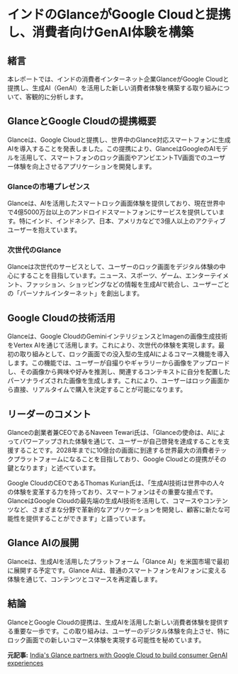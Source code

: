 # インドのGlanceがGoogle Cloudと提携し、消費者向けGenAI体験を構築

## 緒言

本レポートでは、インドの消費者インターネット企業GlanceがGoogle Cloudと提携し、生成AI（GenAI）を活用した新しい消費者体験を構築する取り組みについて、客観的に分析します。

## GlanceとGoogle Cloudの提携概要

Glanceは、Google Cloudと提携し、世界中のGlance対応スマートフォンに生成AIを導入することを発表しました。この提携により、GlanceはGoogleのAIモデルを活用して、スマートフォンのロック画面やアンビエントTV画面でのユーザー体験を向上させるアプリケーションを開発します。

### Glanceの市場プレゼンス

Glanceは、AIを活用したスマートロック画面体験を提供しており、現在世界中で4億5000万台以上のアンドロイドスマートフォンにサービスを提供しています。特にインド、インドネシア、日本、アメリカなどで3億人以上のアクティブユーザーを抱えています。

### 次世代のGlance

Glanceは次世代のサービスとして、ユーザーのロック画面をデジタル体験の中心にすることを目指しています。ニュース、スポーツ、ゲーム、エンターテイメント、ファッション、ショッピングなどの情報を生成AIで統合し、ユーザーごとの「パーソナルインターネット」を創出します。

## Google Cloudの技術活用

Glanceは、Google CloudのGeminiインテリジェンスとImagenの画像生成技術をVertex AIを通じて活用します。これにより、次世代の体験を実現します。最初の取り組みとして、ロック画面での没入型の生成AIによるコマース機能を導入します。この機能では、ユーザーが自撮りやギャラリーから画像をアップロードし、その画像から興味や好みを推測し、関連するコンテキストに自分を配置したパーソナライズされた画像を生成します。これにより、ユーザーはロック画面から直接、リアルタイムで購入を決定することが可能になります。

## リーダーのコメント

Glanceの創業者兼CEOであるNaveen Tewari氏は、「Glanceの使命は、AIによってパワーアップされた体験を通じて、ユーザーが自己啓発を達成することを支援することです。2028年までに10億台の画面に到達する世界最大の消費者テックプラットフォームになることを目指しており、Google Cloudとの提携がその鍵となります」と述べています。

Google CloudのCEOであるThomas Kurian氏は、「生成AI技術は世界中の人々の体験を変革する力を持っており、スマートフォンはその重要な接点です。GlanceはGoogle Cloudの最先端の生成AI技術を活用して、コマースやコンテンツなど、さまざまな分野で革新的なアプリケーションを開発し、顧客に新たな可能性を提供することができます」と語っています。

## Glance AIの展開

Glanceは、生成AIを活用したプラットフォーム「Glance AI」を米国市場で最初に展開する予定です。Glance AIは、普通のスマートフォンをAIフォンに変える体験を通じて、コンテンツとコマースを再定義します。

## 結論

GlanceとGoogle Cloudの提携は、生成AIを活用した新しい消費者体験を提供する重要な一歩です。この取り組みは、ユーザーのデジタル体験を向上させ、特にロック画面での新しいコマース体験を実現する可能性を秘めています。

**元記事:** [ India's Glance partners with Google Cloud to build consumer GenAI experiences](https://indianstartupnews.com/news/indias-glance-partners-with-google-cloud-to-build-consumer-genai-experiences-8761547)